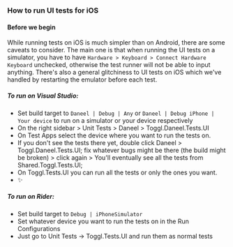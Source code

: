 ### How to run UI tests for iOS

#### Before we begin

While running tests on iOS is much simpler than on Android, there are some caveats to consider. The main one is that when running the UI tests on a simulator, you have to have `Hardware > Keyboard > Connect Hardware Keyboard` unchecked, otherwise the test runner will not be able to input anything. There's also a general glitchiness to UI tests on iOS which we've handled by restarting the emulator before each test.

##### To run on Visual Studio:
- Set build target to `Daneel | Debug | Any` or `Daneel | Debug iPhone | Your device` to run on a simulator or your device respectively
- On the right sidebar > Unit Tests > Daneel > Toggl.Daneel.Tests.UI
- On Test Apps select the device where you want to run the tests on.
- If you don't see the tests there yet, double click Daneel > Toggl.Daneel.Tests.UI; fix whatever bugs might be there (the build might be broken) > click again > You'll eventually see all the tests from Shared.Toggl.Tests.UI;
- On Toggl.Tests.UI you can run all the tests or only the ones you want.
- ✨

##### To run on Rider:
- Set build target to `Debug | iPhoneSimulator`
- Set whatever device you want to run the tests on in the Run Configurations
- Just go to Unit Tests -> Toggl.Tests.UI and run them as normal tests
